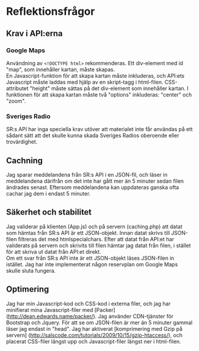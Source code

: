 # Reflektionsfrågor

## Krav i API:erna

### Google Maps

Användning av `<!DOCTYPE html>` rekommenderas. Ett div-element med id "map", som innehåller kartan, måste skapas.  
En Javascript-funktion för att skapa kartan måste inkluderas, och API:ets Javascript måste laddas med hjälp av en 
skript-tagg i html-filen. CSS-attributet "height" måste sättas på det div-element som innehåller kartan. I funktionen 
för att skapa kartan måste två "options" inkluderas: "center" och "zoom".

### Sveriges Radio

SR:s API har inga speciella krav utöver att materialet inte får  användas på ett sådant sätt att det skulle kunna skada 
Sveriges Radios oberoende eller trovärdighet.

## Cachning

Jag sparar meddelandena från SR:s API i en JSON-fil, och läser in meddelandena därifrån om det inte har gått mer än 5 
minuter sedan filen ändrades senast. Eftersom meddelandena kan uppdateras ganska ofta cachar jag dem i endast 
5 minuter.

## Säkerhet och stabilitet

Jag validerar på klienten (App.js) och på servern (caching.php) att datat som hämtas från SR:s API är ett JSON-objekt. 
Innan datat skrivs till JSON-filen filtreras det med htmlspecialchars. Efter att datat från API:et har validerats på 
servern och skrivits till filen hämtar jag datat från filen, i stället för att skriva ut datat från API:et direkt.  
Om ett svar från SR:s API inte är ett JSON-objekt läses JSON-filen in istället. Jag har inte implementerat någon 
reservplan om Google Maps skulle sluta fungera.   

## Optimering

Jag har min Javascript-kod och CSS-kod i externa filer, och  jag har minifierat mina Javascript-filer med [Packer]
(http://dean.edwards.name/packer/). Jag använder CDN-tjänster för Bootstrap och Jquery. För att se om JSON-filen är mer 
än 5 minuter gammal läser jag endast in "head". Jag har aktiverat [komprimering med Gzip på servern]
(http://salscode.com/tutorials/2009/10/15/gzip-htaccess/), och placerat CSS-filer längst upp och Javascript-filer längst 
ner i html-filen.